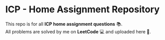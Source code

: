 # ICP - Home Assignment Repository

This repo is for all **ICP home assignment questions** 📚.  
All problems are solved by me on **LeetCode** 💻 and uploaded here 🚀.

